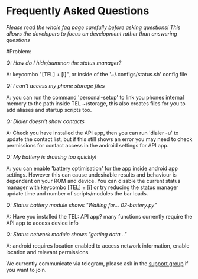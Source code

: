 # Frequently Asked Questions 

_Please read the whole faq page carefully before asking questions! This allows the developers to focus on development rather than answering questions_

#Problem:

*Q: How do I hide/summon the status manager?*

A: keycombo "[TEL] + [i]", or inside of the '~/.configs/status.sh' config file


*Q: I can't access my phone storage files*

A: you can run the command 'personal-setup' to link you phones internal memory to the path inside TEL ~/storage, this also creates files for you to add aliases and startup scripts too.


*Q: Dialer doesn't show contacts*

A: Check you have installed the API app, then you can run 'dialer -u' to update the contact list, but if this still shows an error you may need to check permissions for contact access in the android settings for API app.


*Q: My battery is draining too quickly!*

A: you can enable 'battery optimisation' for the app inside android app settings. However this can cause undesirable results and behaviour is dependent on your ROM and device. You can disable the current status manager with keycombo [TEL] + [i] or try reducing the status manager update time and number of scripts/modules the bar loads.


*Q: Status battery module shows "Waiting for... 02-battery.py"*

A: Have you installed the TEL: API app? many functions currently require the API app to access device info


*Q: Status network module shows "getting data..."*

A: android requires location enabled to access network information, enable location and relevant permissions


We currently communicate via telegram, please ask in the [support group](https://t.me/termux_expert_launcher) if you want to join.
